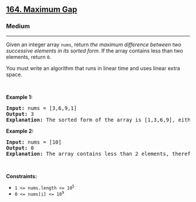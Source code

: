 <h2><a href="https://leetcode.com/problems/maximum-gap/">164. Maximum Gap</a></h2><h3>Medium</h3><hr><div><p data-relingo-block="true" data-relin-paragraph="23">Given an integer array <code>nums</code>, return <em>the maximum difference between two successive elements in its sorted form</em>. If the array contains less than two elements, return <code>0</code>.</p>

<p data-relingo-block="true" data-relin-paragraph="24">You must write an algorithm that runs in linear time and uses linear extra space.</p>

<p data-relingo-block="true">&nbsp;</p>
<p data-relingo-block="true" data-relin-paragraph="25"><strong class="example">Example 1:</strong></p>

<pre><strong>Input:</strong> nums = [3,6,9,1]
<strong>Output:</strong> 3
<strong>Explanation:</strong> The sorted form of the array is [1,3,6,9], either (3,6) or (6,9) has the maximum difference 3.
</pre>

<p data-relingo-block="true" data-relin-paragraph="26"><strong class="example">Example 2:</strong></p>

<pre><strong>Input:</strong> nums = [10]
<strong>Output:</strong> 0
<strong>Explanation:</strong> The array contains less than 2 elements, therefore return 0.
</pre>

<p data-relingo-block="true">&nbsp;</p>
<p data-relingo-block="true" data-relin-paragraph="27"><strong>Constraints:</strong></p>

<ul>
	<li data-relingo-block="true" data-relin-paragraph="28"><code>1 &lt;= nums.length &lt;= 10<sup>5</sup></code></li>
	<li data-relingo-block="true" data-relin-paragraph="29"><code>0 &lt;= nums[i] &lt;= 10<sup>9</sup></code></li>
</ul>
</div>